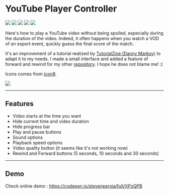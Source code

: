 # YouTube Player Controller

![](https://img.shields.io/github/last-commit/stevenpersia/youtube-player-controller.svg?style=for-the-badge)
![](https://img.shields.io/codeclimate/maintainability/stevenpersia/youtube-player-controller.svg?style=for-the-badge)
![](https://img.shields.io/github/license/stevenpersia/youtube-player-controller.svg?style=for-the-badge)
![](https://img.shields.io/badge/You%20like%20%3F-star%20me-blue.svg?style=for-the-badge)
[![](https://img.shields.io/beerpay/stevenpersia/youtube-player-controller.svg?style=for-the-badge)](https://beerpay.io/stevenpersia/youtube-player-controller)

Here's how to play a YouTube video without being spoiled, especially during the duration of the video. Indeed, it often happens when you watch a VOD of an esport event, quickly guess the final score of the match.

It's an improvement of a tutorial realized by [TutorialZine (Danny Markov)](https://tutorialzine.com/2015/08/how-to-control-youtubes-video-player-with-javascript) to adapt it to my needs. I made a small interface and added a feature of forward and rewind for my other [repository](https://github.com/stevenpersia/Esport-VODs). I hope he does not blame me! :)

Icons comes from [icon8](https://icons8.com/).

[![](https://github.com/stevenpersia/youtube-player-controller/blob/master/img/preview-video.png)](https://codepen.io/stevenpersia/full/XPzQPB)

---

## Features

- Video starts at the time you want
- Hide current time and video duration
- Hide progress bar
- Play and pause buttons
- Sound options
- Playback speed options
- Video quality button (it seems like it's not working now)
- Rewind and Forward buttons (5 seconds, 10 seconds and 30 seconds)

---

## Demo

Check online demo : https://codepen.io/stevenpersia/full/XPzQPB
